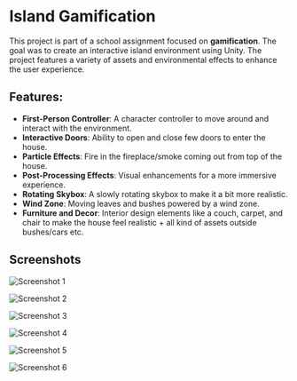 # Island Gamification

This project is part of a school assignment focused on **gamification**. The goal was to create an interactive island environment using Unity. The project features a variety of assets and environmental effects to enhance the user experience.

## Features:
- **First-Person Controller**: A character controller to move around and interact with the environment.
- **Interactive Doors**: Ability to open and close few doors to enter the house.
- **Particle Effects**: Fire in the fireplace/smoke coming out from top of the house.
- **Post-Processing Effects**: Visual enhancements for a more immersive experience.
- **Rotating Skybox**: A slowly rotating skybox to make it a bit more realistic.
- **Wind Zone**: Moving leaves and bushes powered by a wind zone.
- **Furniture and Decor**: Interior design elements like a couch, carpet, and chair to make the house feel realistic + all kind of assets outside bushes/cars etc.

## Screenshots

![Screenshot 1](Screenshots/gamification1.png)  

![Screenshot 2](Screenshots/gamification2.png)  

![Screenshot 3](Screenshots/gamification3.png)  

![Screenshot 4](Screenshots/gamification4.png)  

![Screenshot 5](Screenshots/gamification5.png)  

![Screenshot 6](Screenshots/gamification6.png)  